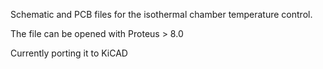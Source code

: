 Schematic and PCB files for the isothermal chamber temperature control.

The file can be opened with Proteus > 8.0

Currently porting it to KiCAD
